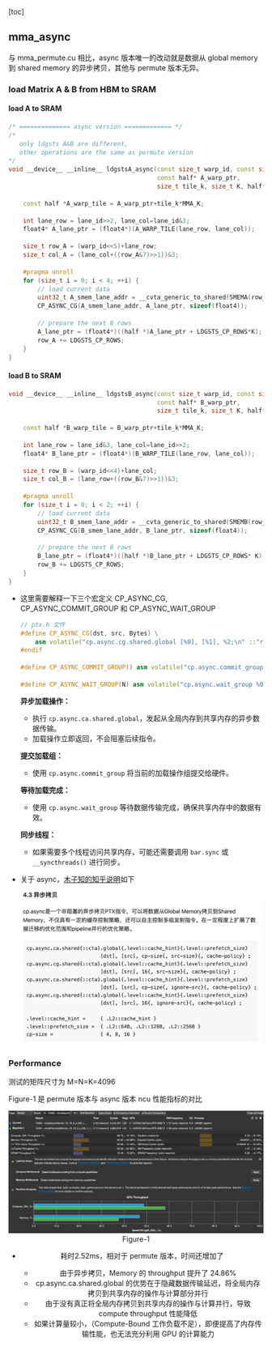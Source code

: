 [toc]

## mma_async

与 mma_permute.cu 相比，async 版本唯一的改动就是数据从 global memory 到 shared memory 的异步拷贝，其他与 permute 版本无异。

### load Matrix A & B from HBM to SRAM

#### load A to SRAM

```c++
/* ============== async version ============= */
/* 
   only ldgsts A&B are different, 
   other operations are the same as permute version
*/
void __device__ __inline__ ldgstsA_async(const size_t warp_id, const size_t lane_id, 
                                         const half* A_warp_ptr, 
                                         size_t tile_k, size_t K, half* smemA) {

    const half *A_warp_tile = A_warp_ptr+tile_k*MMA_K;

    int lane_row = lane_id>>2, lane_col=lane_id&3; 
    float4* A_lane_ptr = (float4*)(A_WARP_TILE(lane_row, lane_col));

    size_t row_A = (warp_id<<5)+lane_row;
    size_t col_A = (lane_col+((row_A&7)>>1))&3;

    #pragma unroll
    for (size_t i = 0; i < 4; ++i) {
        // load current data
        uint32_t A_smem_lane_addr = __cvta_generic_to_shared(SMEMA(row_A,0)) + col_A*sizeof(float4);
        CP_ASYNC_CG(A_smem_lane_addr, A_lane_ptr, sizeof(float4));

        // prepare the next 8 rows 
        A_lane_ptr = (float4*)((half *)A_lane_ptr + LDGSTS_CP_ROWS*K);
        row_A += LDGSTS_CP_ROWS;
    }
}

```

#### load B to SRAM

```c++
void __device__ __inline__ ldgstsB_async(const size_t warp_id, const size_t lane_id, 
                                         const half* B_warp_ptr, 
                                         size_t tile_k, size_t K, half* smemB) {

    const half *B_warp_tile = B_warp_ptr+tile_k*MMA_K;

    int lane_row = lane_id&3, lane_col=lane_id>>2; 
    float4* B_lane_ptr = (float4*)(B_WARP_TILE(lane_row, lane_col));

    size_t row_B = (warp_id<<4)+lane_col;
    size_t col_B = (lane_row+((row_B&7)>>1))&3;

    #pragma unroll
    for (size_t i = 0; i < 2; ++i) {
        // load current data
        uint32_t B_smem_lane_addr = __cvta_generic_to_shared(SMEMB(row_B,0)) + col_B*sizeof(float4);
        CP_ASYNC_CG(B_smem_lane_addr, B_lane_ptr, sizeof(float4));

        // prepare the next 8 rows 
        B_lane_ptr = (float4*)((half *)B_lane_ptr + LDGSTS_CP_ROWS* K);
        row_B += LDGSTS_CP_ROWS;
    }
}
```


* 这里需要解释一下三个宏定义 CP_ASYNC_CG, CP_ASYNC_COMMIT_GROUP 和 CP_ASYNC_WAIT_GROUP

  ```c++
  // ptx.h 文件
  #define CP_ASYNC_CG(dst, src, Bytes) \
      asm volatile("cp.async.cg.shared.global [%0], [%1], %2;\n" ::"r"(dst), "l"(src), "n"(Bytes))
  #endif
  
  #define CP_ASYNC_COMMIT_GROUP() asm volatile("cp.async.commit_group;\n" ::)
  
  #define CP_ASYNC_WAIT_GROUP(N) asm volatile("cp.async.wait_group %0;\n" ::"n"(N))
  ```

  **异步加载操作：**

  - 执行 `cp.async.ca.shared.global`，发起从全局内存到共享内存的异步数据传输。
  - 加载操作立即返回，不会阻塞后续指令。

  **提交加载组：**

  - 使用 `cp.async.commit_group` 将当前的加载操作组提交给硬件。

  **等待加载完成：**

  - 使用 `cp.async.wait_group` 等待数据传输完成，确保共享内存中的数据有效。

  **同步线程：**

  - 如果需要多个线程访问共享内存，可能还需要调用 `bar.sync` 或 `__syncthreads()` 进行同步。

* 关于 async，[木子知的知乎说明](https://zhuanlan.zhihu.com/p/639297098)如下

  <img src="imgs/async.png" alt="async" style="zoom:80%;" />

### Performance

测试的矩阵尺寸为 M=N=K=4096

Figure-1 是 permute 版本与 async 版本 ncu 性能指标的对比

<img src="imgs/async-vs-permute.png" alt="async-vs-permute" style="zoom:80%;" />

<center> Figure-1 <center>


* 耗时2.52ms，相对于 permute 版本，时间还增加了

  * 由于异步拷贝，Memory 的 throughput 提升了 24.86%
  * cp.async.ca.shared.global 的优势在于隐藏数据传输延迟，将全局内存拷贝到共享内存的操作与计算部分并行
  * 由于没有真正将全局内存拷贝到共享内存的操作与计算并行，导致 compute throughput 性能降低
  * 如果计算量较小，（Compute-Bound 工作负载不足），即便提高了内存传输性能，也无法充分利用 GPU 的计算能力




